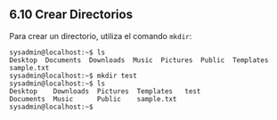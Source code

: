 ## 6.10 Crear Directorios
Para crear un directorio, utiliza el comando `mkdir`:

```shell-session
sysadmin@localhost:~$ ls                                               
Desktop  Documents  Downloads  Music  Pictures  Public  Templates  
sample.txt
sysadmin@localhost:~$ mkdir test                                       
sysadmin@localhost:~$ ls                                               
Desktop    Downloads  Pictures  Templates   test                       
Documents  Music      Public    sample.txt                             
sysadmin@localhost:~$
```